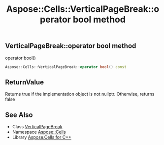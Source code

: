 ﻿---
title: Aspose::Cells::VerticalPageBreak::operator bool method
linktitle: operator bool
second_title: Aspose.Cells for C++ API Reference
description: 'Aspose::Cells::VerticalPageBreak::operator bool method. operator bool() in C++.'
type: docs
weight: 400
url: /cpp/aspose.cells/verticalpagebreak/operator_bool/
---
## VerticalPageBreak::operator bool method


operator bool()

```cpp
Aspose::Cells::VerticalPageBreak::operator bool() const
```


## ReturnValue

Returns true if the implementation object is not nullptr. Otherwise, returns false

## See Also

* Class [VerticalPageBreak](../)
* Namespace [Aspose::Cells](../../)
* Library [Aspose.Cells for C++](../../../)
